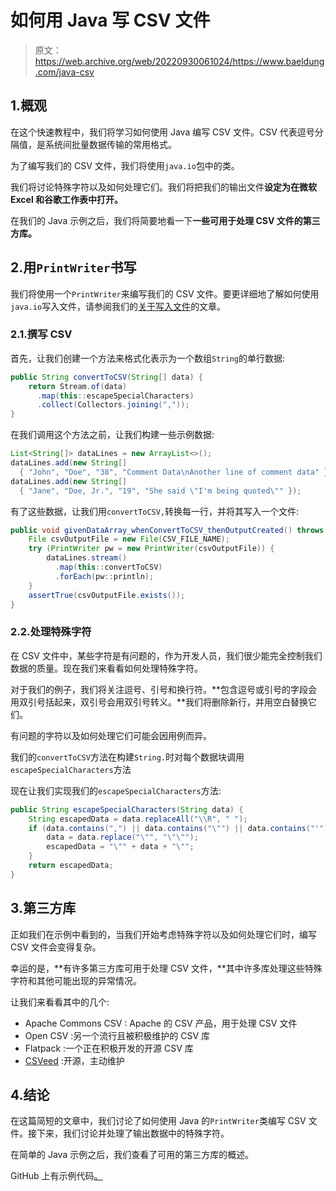 # 如何用 Java 写 CSV 文件

> 原文：<https://web.archive.org/web/20220930061024/https://www.baeldung.com/java-csv>

## 1.概观

在这个快速教程中，我们将学习如何使用 Java 编写 CSV 文件。CSV 代表逗号分隔值，是系统间批量数据传输的常用格式。

为了编写我们的 CSV 文件，我们将使用`java.io`包中的类。

我们将讨论特殊字符以及如何处理它们。我们将把我们的输出文件**设定为在微软 Excel 和谷歌工作表中打开。**

在我们的 Java 示例之后，我们将简要地看一下**一些可用于处理 CSV 文件的第三方库。**

## 2.用`PrintWriter`书写

我们将使用一个`PrintWriter`来编写我们的 CSV 文件。要更详细地了解如何使用`java.io`写入文件，请参阅我们的[关于写入文件](/web/20221206132944/https://www.baeldung.com/java-write-to-file)的文章。

### 2.1.撰写 CSV

首先，让我们创建一个方法来格式化表示为一个数组`String`的单行数据:

```java
public String convertToCSV(String[] data) {
    return Stream.of(data)
      .map(this::escapeSpecialCharacters)
      .collect(Collectors.joining(","));
}
```

在我们调用这个方法之前，让我们构建一些示例数据:

```java
List<String[]> dataLines = new ArrayList<>();
dataLines.add(new String[] 
  { "John", "Doe", "38", "Comment Data\nAnother line of comment data" });
dataLines.add(new String[] 
  { "Jane", "Doe, Jr.", "19", "She said \"I'm being quoted\"" });
```

有了这些数据，让我们用`convertToCSV,`转换每一行，并将其写入一个文件:

```java
public void givenDataArray_whenConvertToCSV_thenOutputCreated() throws IOException {
    File csvOutputFile = new File(CSV_FILE_NAME);
    try (PrintWriter pw = new PrintWriter(csvOutputFile)) {
        dataLines.stream()
          .map(this::convertToCSV)
          .forEach(pw::println);
    }
    assertTrue(csvOutputFile.exists());
}
```

### 2.2.处理特殊字符

在 CSV 文件中，某些字符是有问题的，作为开发人员，我们很少能完全控制我们数据的质量。现在我们来看看如何处理特殊字符。

对于我们的例子，我们将关注逗号、引号和换行符。**包含逗号或引号的字段会用双引号括起来，双引号会用双引号转义。**我们将删除新行，并用空白替换它们。

有问题的字符以及如何处理它们可能会因用例而异。

我们的`convertToCSV`方法在构建`String.`时对每个数据块调用`escapeSpecialCharacters`方法

现在让我们实现我们的`escapeSpecialCharacters`方法:

```java
public String escapeSpecialCharacters(String data) {
    String escapedData = data.replaceAll("\\R", " ");
    if (data.contains(",") || data.contains("\"") || data.contains("'")) {
        data = data.replace("\"", "\"\"");
        escapedData = "\"" + data + "\"";
    }
    return escapedData;
}
```

## 3.第三方库

正如我们在示例中看到的，当我们开始考虑特殊字符以及如何处理它们时，编写 CSV 文件会变得复杂。

幸运的是，**有许多第三方库可用于处理 CSV 文件，**其中许多库处理这些特殊字符和其他可能出现的异常情况。

让我们来看看其中的几个:

*   Apache Commons CSV : Apache 的 CSV 产品，用于处理 CSV 文件
*   Open CSV :另一个流行且被积极维护的 CSV 库
*   Flatpack :一个正在积极开发的开源 CSV 库
*   [CSVeed](https://web.archive.org/web/20221206132944/http://csveed.org/) :开源，主动维护

## 4.结论

在这篇简短的文章中，我们讨论了如何使用 Java 的`PrintWriter`类编写 CSV 文件。接下来，我们讨论并处理了输出数据中的特殊字符。

在简单的 Java 示例之后，我们查看了可用的第三方库的概述。

GitHub 上有示例代码[。](https://web.archive.org/web/20221206132944/https://github.com/eugenp/tutorials/tree/master/core-java-modules/core-java-io-conversions-2)